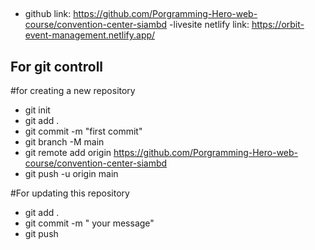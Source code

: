 ## 
- github link: https://github.com/Porgramming-Hero-web-course/convention-center-siambd
-livesite netlify link: https://orbit-event-management.netlify.app/

## For git controll

#for creating a new repository

- git init
- git add .
- git commit -m "first commit"
- git branch -M main
- git remote add origin https://github.com/Porgramming-Hero-web-course/convention-center-siambd
- git push -u origin main

#For updating this repository

- git add .
- git commit -m " your message"
- git push